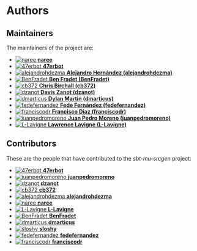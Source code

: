 [comment]: <> (Don't edit this file!)
[comment]: <> (It is automatically updated after every release of https://github.com/47degrees/.github)
[comment]: <> (If you want to suggest a change, please open a PR or issue in that repository)

# Authors

## Maintainers

The maintainers of the project are:

- [![naree](https://avatars.githubusercontent.com/u/4437502?v=4&s=20) **naree**](https://github.com/naree)
- [![47erbot](https://avatars.githubusercontent.com/u/24799081?v=4&s=20) **47erbot**](https://github.com/47erbot)
- [![alejandrohdezma](https://avatars.githubusercontent.com/u/9027541?v=4&s=20) **Alejandro Hernández (alejandrohdezma)**](https://github.com/alejandrohdezma)
- [![BenFradet](https://avatars.githubusercontent.com/u/1737211?v=4&s=20) **Ben Fradet (BenFradet)**](https://github.com/BenFradet)
- [![cb372](https://avatars.githubusercontent.com/u/106760?v=4&s=20) **Chris Birchall (cb372)**](https://github.com/cb372)
- [![dzanot](https://avatars.githubusercontent.com/u/5342283?v=4&s=20) **Davis Zanot (dzanot)**](https://github.com/dzanot)
- [![dmarticus](https://avatars.githubusercontent.com/u/4853149?v=4&s=20) **Dylan Martin (dmarticus)**](https://github.com/dmarticus)
- [![fedefernandez](https://avatars.githubusercontent.com/u/720923?v=4&s=20) **Fede Fernández (fedefernandez)**](https://github.com/fedefernandez)
- [![franciscodr](https://avatars.githubusercontent.com/u/1200151?v=4&s=20) **Francisco Diaz (franciscodr)**](https://github.com/franciscodr)
- [![juanpedromoreno](https://avatars.githubusercontent.com/u/4879373?v=4&s=20) **Juan Pedro Moreno (juanpedromoreno)**](https://github.com/juanpedromoreno)
- [![L-Lavigne](https://avatars.githubusercontent.com/u/36058023?v=4&s=20) **Lawrence Lavigne (L-Lavigne)**](https://github.com/L-Lavigne)

## Contributors

These are the people that have contributed to the _sbt-mu-srcgen_ project:

- [![47erbot](https://avatars.githubusercontent.com/u/24799081?v=4&s=20) **47erbot**](https://github.com/47erbot)
- [![juanpedromoreno](https://avatars.githubusercontent.com/u/4879373?v=4&s=20) **juanpedromoreno**](https://github.com/juanpedromoreno)
- [![dzanot](https://avatars.githubusercontent.com/u/5342283?v=4&s=20) **dzanot**](https://github.com/dzanot)
- [![cb372](https://avatars.githubusercontent.com/u/106760?v=4&s=20) **cb372**](https://github.com/cb372)
- [![alejandrohdezma](https://avatars.githubusercontent.com/u/9027541?v=4&s=20) **alejandrohdezma**](https://github.com/alejandrohdezma)
- [![naree](https://avatars.githubusercontent.com/u/4437502?v=4&s=20) **naree**](https://github.com/naree)
- [![L-Lavigne](https://avatars.githubusercontent.com/u/36058023?v=4&s=20) **L-Lavigne**](https://github.com/L-Lavigne)
- [![BenFradet](https://avatars.githubusercontent.com/u/1737211?v=4&s=20) **BenFradet**](https://github.com/BenFradet)
- [![dmarticus](https://avatars.githubusercontent.com/u/4853149?v=4&s=20) **dmarticus**](https://github.com/dmarticus)
- [![sloshy](https://avatars.githubusercontent.com/u/427237?v=4&s=20) **sloshy**](https://github.com/sloshy)
- [![fedefernandez](https://avatars.githubusercontent.com/u/720923?v=4&s=20) **fedefernandez**](https://github.com/fedefernandez)
- [![franciscodr](https://avatars.githubusercontent.com/u/1200151?v=4&s=20) **franciscodr**](https://github.com/franciscodr)